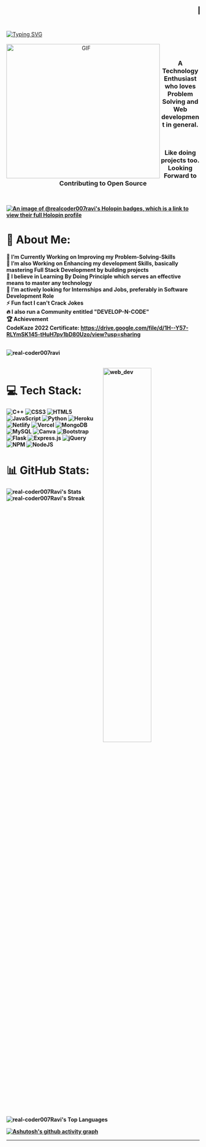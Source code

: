 <h1 align="center"><marquee>Hi 👋, I'm Ravi Kumar Gupta</marquee></h1>
</br>
<a href="https://git.io/typing-svg"><img src="https://readme-typing-svg.herokuapp.com?font=RED&pause=1000&color=F72E52&background=FF3A7100&vCenter=true&width=435&height=53&lines=Hello!!+I'm+Ravi+A+ProblemSolver" alt="Typing SVG" /></a>
<br/><br/>
 <center><img align="left" alt="GIF" src="https://github.com/abhisheknaiidu/abhisheknaiidu/blob/master/code.gif?raw=true" width="400" height="350" /></center> <br/>

<h3 align="center"><p><b>A Technology Enthusiast who loves Problem Solving and Web development in general.</p><br>

  <b>Like doing projects  too. Looking Forward to Contributing to Open Source<b></h3>
<br>



[![An image of @realcoder007ravi's Holopin badges, which is a link to view their full Holopin profile](https://holopin.me/realcoder007ravi)](https://holopin.io/@realcoder007ravi)



  
# 💫 About Me:
🔭 I’m Currently Working on Improving my Problem-Solving-Skills<br>🌱 I’m also Working on Enhancing my development Skills, basically mastering Full Stack Development by building projects<br>👯 I believe in Learning By Doing Principle which serves an effective means to master any technology<br>🤝 I’m actively looking for Internships and Jobs, preferably in Software Development Role<br>⚡ Fun fact I can't Crack Jokes<br>🔥 I also run a Community entitled "DEVELOP-N-CODE"<br>🏆 Achievement<br>    CodeKaze 2022 Certificate: https://drive.google.com/file/d/1H--Y57-RLYmSK145-tHuH7pv1bD80Uzo/view?usp=sharing<br></br>
  <p align="left"> <img src="https://komarev.com/ghpvc/?username=real-coder007ravi&label=Profile%20views&color=0e75b6&style=flat" alt="real-coder007ravi" /> </p><br/>
<img align="right" alt="web_dev" width="50%" src="https://www.aagnia.com/wp-content/uploads/2021/12/39998-web-development.gif">  


# 💻 Tech Stack:
![C++](https://img.shields.io/badge/c++-%2300599C.svg?style=for-the-badge&logo=c%2B%2B&logoColor=white) ![CSS3](https://img.shields.io/badge/css3-%231572B6.svg?style=for-the-badge&logo=css3&logoColor=white) ![HTML5](https://img.shields.io/badge/html5-%23E34F26.svg?style=for-the-badge&logo=html5&logoColor=white) ![JavaScript](https://img.shields.io/badge/javascript-%23323330.svg?style=for-the-badge&logo=javascript&logoColor=%23F7DF1E) ![Python](https://img.shields.io/badge/python-3670A0?style=for-the-badge&logo=python&logoColor=ffdd54)  ![Heroku](https://img.shields.io/badge/heroku-%23430098.svg?style=for-the-badge&logo=heroku&logoColor=white) ![Netlify](https://img.shields.io/badge/netlify-%23000000.svg?style=for-the-badge&logo=netlify&logoColor=#00C7B7) ![Vercel](https://img.shields.io/badge/vercel-%23000000.svg?style=for-the-badge&logo=vercel&logoColor=white) ![MongoDB](https://img.shields.io/badge/MongoDB-%234ea94b.svg?style=for-the-badge&logo=mongodb&logoColor=white) ![MySQL](https://img.shields.io/badge/mysql-%2300f.svg?style=for-the-badge&logo=mysql&logoColor=white) ![Canva](https://img.shields.io/badge/Canva-%2300C4CC.svg?style=for-the-badge&logo=Canva&logoColor=white)  ![Bootstrap](https://img.shields.io/badge/bootstrap-%23563D7C.svg?style=for-the-badge&logo=bootstrap&logoColor=white) ![Flask](https://img.shields.io/badge/flask-%23000.svg?style=for-the-badge&logo=flask&logoColor=white) ![Express.js](https://img.shields.io/badge/express.js-%23404d59.svg?style=for-the-badge&logo=express&logoColor=%2361DAFB) ![jQuery](https://img.shields.io/badge/jquery-%230769AD.svg?style=for-the-badge&logo=jquery&logoColor=white) ![NPM](https://img.shields.io/badge/NPM-%23000000.svg?style=for-the-badge&logo=npm&logoColor=white) ![NodeJS](https://img.shields.io/badge/node.js-6DA55F?style=for-the-badge&logo=node.js&logoColor=white) 
# 📊 GitHub Stats:
    
![real-coder007Ravi's Stats](https://github-readme-stats.vercel.app/api?username=real-coder007Ravi&theme=merko&show_icons=true&hide_border=false&count_private=true)</br>
![real-coder007Ravi's Streak](https://github-readme-streak-stats.herokuapp.com/?user=real-coder007Ravi&theme=merko&hide_border=false)</br>


![real-coder007Ravi's Top Languages](https://github-readme-stats.vercel.app/api/top-langs/?username=real-coder007Ravi&theme=merko&show_icons=true&hide_border=false&layout=compact)</br>
    
[![Ashutosh's github activity graph](https://github-readme-activity-graph.vercel.app/graph?username=real-coder007Ravi&bg_color=ffdad1&color=f609e6&line=0f5cf5&point=ff0f0f&area=true&hide_border=true)](https://github.com/ashutosh00710/github-readme-activity-graph)

---


<!-- Proudly created with GPRM ( https://gprm.itsvg.in ) -->
